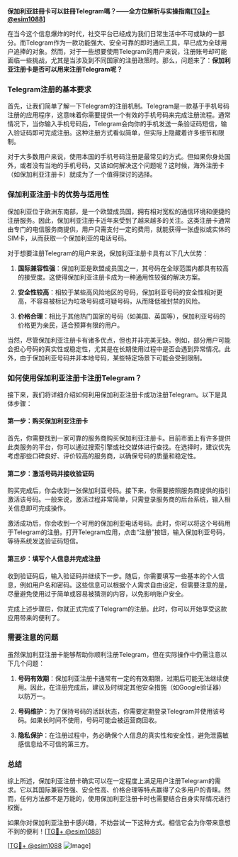 **保加利亚註冊卡可以註冊Telegram嗎？——全方位解析与实操指南[[TG💪+ @esim1088](https://t.me/s/esim1088)]**

在当今这个信息爆炸的时代，社交平台已经成为我们日常生活中不可或缺的一部分。而Telegram作为一款功能强大、安全可靠的即时通讯工具，早已成为全球用户追捧的对象。然而，对于一些想要使用Telegram的用户来说，注册账号却可能面临一些挑战，尤其是当涉及到不同国家的注册政策时。那么，问题来了：**保加利亚注册卡是否可以用来注册Telegram呢？**

### Telegram注册的基本要求

首先，让我们简单了解一下Telegram的注册机制。Telegram是一款基于手机号码注册的应用程序，这意味着你需要提供一个有效的手机号码来完成注册流程。通常情况下，当你输入手机号码后，Telegram会向你的手机发送一条验证码短信，输入验证码即可完成注册。这种注册方式看似简单，但实际上隐藏着许多细节和限制。

对于大多数用户来说，使用本国的手机号码注册是最常见的方式。但如果你身处国外，或者没有当地的手机号码，又该如何解决这个问题呢？这时候，海外注册卡（如保加利亚注册卡）就成为了一个值得探讨的选择。

### 保加利亚注册卡的优势与适用性

保加利亚位于欧洲东南部，是一个欧盟成员国，拥有相对宽松的通信环境和便捷的注册服务。因此，保加利亚注册卡近年来受到了越来越多的关注。这类注册卡通常由专门的电信服务商提供，用户只需支付一定的费用，就能获得一张虚拟或实体的SIM卡，从而获取一个保加利亚的电话号码。

对于想要注册Telegram的用户来说，保加利亚注册卡具有以下几大优势：

1. **国际兼容性强**：保加利亚是欧盟成员国之一，其号码在全球范围内都具有较高的接受度。这使得保加利亚注册卡成为一种通用性较强的解决方案。
   
2. **安全性较高**：相较于某些高风险地区的号码，保加利亚号码的安全性相对更高，不容易被标记为垃圾号码或可疑号码，从而降低被封禁的风险。

3. **价格合理**：相比于其他热门国家的号码（如美国、英国等），保加利亚号码的价格更为亲民，适合预算有限的用户。

当然，尽管保加利亚注册卡有诸多优点，但也并非完美无缺。例如，部分用户可能会担心号码的真实性或稳定性，尤其是在长期使用过程中是否会遇到异常情况。此外，由于保加利亚号码并非本地号码，某些特定场景下可能会受到限制。

### 如何使用保加利亚注册卡注册Telegram？

接下来，我们将详细介绍如何利用保加利亚注册卡成功注册Telegram。以下是具体步骤：

#### 第一步：购买保加利亚注册卡

首先，你需要找到一家可靠的服务商购买保加利亚注册卡。目前市面上有许多提供此类服务的平台，你可以通过搜索引擎或社交媒体进行查找。在选择时，建议优先考虑那些口碑良好、评价较高的服务商，以确保号码的质量和稳定性。

#### 第二步：激活号码并接收验证码

购买完成后，你会收到一张保加利亚号码。接下来，你需要按照服务商提供的指引激活该号码。一般来说，激活过程非常简单，只需登录服务商的后台系统，输入相关信息即可完成操作。

激活成功后，你会收到一个可用的保加利亚电话号码。此时，你可以将这个号码用于Telegram的注册。打开Telegram应用，点击“注册”按钮，输入保加利亚号码，等待系统发送验证码短信。

#### 第三步：填写个人信息并完成注册

收到验证码后，输入验证码并继续下一步。随后，你需要填写一些基本的个人信息，例如用户名和密码。这些信息可以根据个人需求自由设定，但需要注意的是，尽量避免使用过于简单或容易被猜测的内容，以免影响账户安全。

完成上述步骤后，你就正式完成了Telegram的注册。此时，你可以开始享受这款应用带来的便利了。

### 需要注意的问题

虽然保加利亚注册卡能够帮助你顺利注册Telegram，但在实际操作中仍需注意以下几个问题：

1. **号码有效期**：保加利亚注册卡通常有一定的有效期限，过期后可能无法继续使用。因此，在注册完成后，建议及时绑定其他安全措施（如Google验证器）以防万一。

2. **号码维护**：为了保持号码的活跃状态，你需要定期登录Telegram并使用该号码。如果长时间不使用，号码可能会被运营商回收。

3. **隐私保护**：在注册过程中，务必确保个人信息的真实性和安全性，避免泄露敏感信息给不可信的第三方。

### 总结

综上所述，保加利亚注册卡确实可以在一定程度上满足用户注册Telegram的需求。它以其国际兼容性强、安全性高、价格合理等特点赢得了众多用户的青睐。然而，任何方法都不是万能的，使用保加利亚注册卡时也需要结合自身实际情况进行权衡。

如果你对保加利亚注册卡感兴趣，不妨尝试一下这种方式。相信它会为你带来意想不到的便利！[[TG💪+ @esim1088](https://t.me/s/esim1088)]

[[TG💪+ @esim1088](https://t.me/s/esim1088) ![Image](https://i.postimg.cc/4NQfJmqS/Snipaste-2025-05-13-00-14-12.png)]